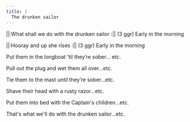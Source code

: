 ```yaml
---
title: |
  The drunken sailor
---
```

||:What shall we do with the drunken sailor :|| (3 ggr)
Early in the morning

||:Hooray and up she rises :|| (3 ggr)
Early in the morning


Put them in the longboat 'til they’re sober... etc.

Pull out the plug and wet them all over...etc.

Tie them to the mast until they’re sober...etc.

Shave their head with a rusty razor...etc.

Put them into bed with the Captain's children...etc.

That's what we'll do with the drunken sailor...etc.